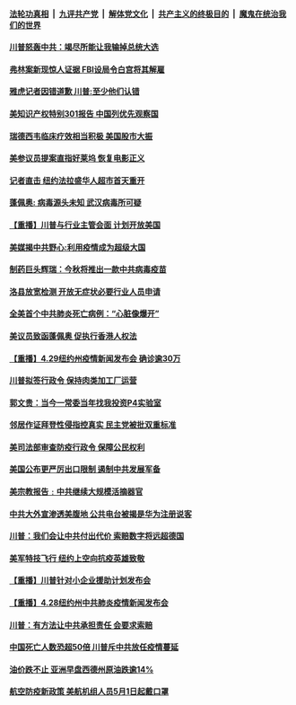 

####  [法轮功真相](../../../../basic/blob/master/README.md?t=04301731) &nbsp;|&nbsp; [九评共产党](../../../../9ping.md/blob/master/README.md?t=04301731) &nbsp;|&nbsp; [解体党文化](../../../../jtdwh.md/blob/master/README.md?t=04301731)  &nbsp;|&nbsp; [共产主义的终极目的](../../../../gczydzjmd.md/blob/master/README.md?t=04301731) &nbsp;|&nbsp; [魔鬼在统治我们的世界](../../../../mgztzwmdsj.md/blob/master/README.md?t=04301731) 

#### [川普怒轰中共：竭尽所能让我输掉总统大选](../pages/prog203/a102835284.md?t=04301731) 

#### [弗林案新现惊人证据 FBI设局令白宫将其解雇](../pages/prog203/a102835288.md?t=04301731) 

#### [雅虎记者因错道歉 川普:至少他们认错](../pages/prog203/a102835044.md?t=04301731) 

#### [美知识产权特别301报告 中国列优先观察国](../pages/prog203/a102834978.md?t=04301731) 

#### [瑞德西韦临床疗效相当积极 美国股市大振](../pages/prog203/a102834983.md?t=04301731) 

#### [美参议员提案直指好莱坞 恢复电影正义](../pages/prog203/a102834945.md?t=04301731) 

#### [记者直击 纽约法拉盛华人超市首天重开](../pages/prog203/a102834931.md?t=04301731) 

#### [蓬佩奥: 病毒源头未知 武汉病毒所可疑](../pages/prog203/a102834918.md?t=04301731) 

#### [【重播】川普与行业主管会面 计划开放美国](../pages/prog203/a102834922.md?t=04301731) 

#### [美媒揭中共野心:利用疫情成为超级大国](../pages/prog203/a102834900.md?t=04301731) 

#### [制药巨头辉瑞：今秋将推出一款中共病毒疫苗](../pages/prog203/a102834852.md?t=04301731) 

#### [洛县放宽检测 开放无症状必要行业人员申请](../pages/prog203/a102834789.md?t=04301731) 

#### [全美首个中共肺炎死亡病例：“心脏像爆开”](../pages/prog203/a102834784.md?t=04301731) 

#### [美议员致函蓬佩奥 促执行香港人权法](../pages/prog203/a102834774.md?t=04301731) 

#### [【重播】4.29纽约州疫情新闻发布会 确诊逾30万](../pages/prog203/a102832766.md?t=04301731) 

#### [川普拟签行政令 保持肉类加工厂运营](../pages/prog203/a102834415.md?t=04301731) 

#### [郭文贵：当今一常委当年找我投资P4实验室](../pages/prog203/a102834307.md?t=04301731) 

#### [邻居作证拜登性侵指控真实 民主党被批双重标准](../pages/prog203/a102834208.md?t=04301731) 

#### [美司法部审查防疫行政令 保障公民权利](../pages/prog203/a102834196.md?t=04301731) 

#### [美国公布更严厉出口限制 遏制中共发展军备](../pages/prog203/a102834166.md?t=04301731) 

#### [美宗教报告﹕中共继续大规模活摘器官](../pages/prog203/a102834133.md?t=04301731) 

#### [中共大外宣渗透美腹地 公共电台被揭是华为注册说客](../pages/prog203/a102834076.md?t=04301731) 

#### [川普：我们会让中共付出代价 索赔数字将远超德国](../pages/prog203/a102834090.md?t=04301731) 

#### [美军特技飞行 纽约上空向抗疫英雄致敬](../pages/prog203/a102834094.md?t=04301731) 

#### [【重播】川普针对小企业援助计划发布会](../pages/prog203/a102834067.md?t=04301731) 

#### [【重播】4.28纽约州中共肺炎疫情新闻发布会](../pages/prog203/a102832765.md?t=04301731) 

#### [川普：有方法让中共承担责任 会要求索赔](../pages/prog203/a102833918.md?t=04301731) 

#### [中国死亡人数恐超50倍 川普斥中共放任疫情蔓延](../pages/prog203/a102833632.md?t=04301731) 

#### [油价跌不止 亚洲早盘西德州原油跌逾14%](../pages/prog203/a102833591.md?t=04301731) 

#### [航空防疫新政策 美航机组人员5月1日起戴口罩](../pages/prog203/a102833523.md?t=04301731) 


